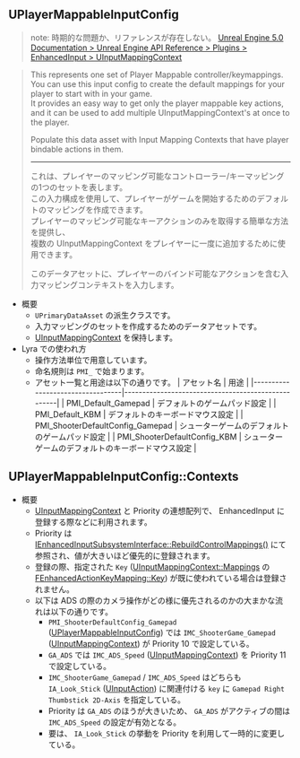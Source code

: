 ## UPlayerMappableInputConfig

> note: 時期的な問題か、リファレンスが存在しない。
> [Unreal Engine 5.0 Documentation > Unreal Engine API Reference > Plugins > EnhancedInput > UInputMappingContext](https://docs.unrealengine.com/5.0/en-US/API/Plugins/EnhancedInput/UPlayerMappableInputConfig/)

> This represents one set of Player Mappable controller/keymappings.   
> You can use this input config to create the default mappings for your player to start with in your game.  
> It provides an easy way to get only the player mappable key actions, 
> and it can be used to add multiple UInputMappingContext's at once to the player.
> 
> Populate this data asset with Input Mapping Contexts that have player bindable actions in them.   
> 
> ----
> これは、プレイヤーのマッピング可能なコントローラー/キーマッピングの1つのセットを表します。  
> この入力構成を使用して、プレイヤーがゲームを開始するためのデフォルトのマッピングを作成できます。  
> プレイヤーのマッピング可能なキーアクションのみを取得する簡単な方法を提供し、  
> 複数の UInputMappingContext をプレイヤーに一度に追加するために使用できます。  
> 
> このデータアセットに、プレイヤーのバインド可能なアクションを含む入力マッピングコンテキストを入力します。

* 概要
	* `UPrimaryDataAsset` の派生クラスです。
	* 入力マッピングのセットを作成するためのデータアセットです。
	* [UInputMappingContext] を保持します。
* Lyra での使われ方
	* 操作方法単位で用意しています。
	* 命名規則は `PMI_` で始まります。
	* アセット一覧と用途は以下の通りです。
		| アセット名                       | 用途                                               |
		|----------------------------------|----------------------------------------------------|
		| PMI_Default_Gamepad              | デフォルトのゲームパッド設定                       |
		| PMI_Default_KBM                  | デフォルトのキーボードマウス設定                   |
		| PMI_ShooterDefaultConfig_Gamepad | シューターゲームのデフォルトのゲームパッド設定     |
		| PMI_ShooterDefaultConfig_KBM     | シューターゲームのデフォルトのキーボードマウス設定 |

## UPlayerMappableInputConfig::Contexts

* 概要
	* [UInputMappingContext] と Priority の連想配列で、 EnhancedInput に登録する際などに利用されます。
	* Priority は [IEnhancedInputSubsystemInterface::RebuildControlMappings()] にて参照され、値が大きいほど優先的に登録されます。
	* 登録の際、指定された `Key` ([UInputMappingContext::Mappings] の [FEnhancedActionKeyMapping::Key]) が既に使われている場合は登録されません。
	* 以下は ADS の際のカメラ操作がどの様に優先されるのかの大まかな流れは以下の通りです。
		* `PMI_ShooterDefaultConfig_Gamepad` ([UPlayerMappableInputConfig]) では `IMC_ShooterGame_Gamepad` ([UInputMappingContext]) が Priority 10 で設定している。
		* `GA_ADS` では `IMC_ADS_Speed` ([UInputMappingContext]) を Priority 11 で設定している。
		* `IMC_ShooterGame_Gamepad` / `IMC_ADS_Speed` はどちらも `IA_Look_Stick` ([UInputAction]) に関連付ける `key` に  `Gamepad Right Thumbstick 2D-Axis` を指定している。
		* Priority は `GA_ADS` のほうが大きいため、 `GA_ADS` がアクティブの間は `IMC_ADS_Speed` の設定が有効となる。
		* 要は、 `IA_Look_Stick` の挙動を Priority を利用して一時的に変更している。


<!--- ページ内のリンク --->

<!--- 自前の画像へのリンク --->

<!--- generated --->
[UPlayerMappableInputConfig]: #uplayermappableinputconfig
[FEnhancedActionKeyMapping::Key]: ../../UE/Input/FEnhancedActionKeyMapping.md#fenhancedactionkeymappingkey
[IEnhancedInputSubsystemInterface::RebuildControlMappings()]: ../../UE/Input/IEnhancedInputSubsystemInterface.md#ienhancedinputsubsysteminterfacerebuildcontrolmappings
[UInputAction]: ../../UE/Input/UInputAction.md#uinputaction
[UInputMappingContext]: ../../UE/Input/UInputMappingContext.md#uinputmappingcontext
[UInputMappingContext::Mappings]: ../../UE/Input/UInputMappingContext.md#uinputmappingcontextmappings
